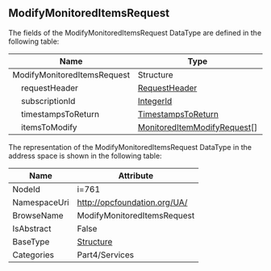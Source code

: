 <!-- datatype -->
## ModifyMonitoredItemsRequest
  
<!-- end of description -->
The fields of the ModifyMonitoredItemsRequest DataType are defined in the following table:  

|Name|Type|Description|
|---|---|---|
|ModifyMonitoredItemsRequest|Structure||
|&nbsp;&nbsp;&nbsp;&nbsp;requestHeader|[RequestHeader](../../../Part4/Services/RequestHeader/readme.md)||
|&nbsp;&nbsp;&nbsp;&nbsp;subscriptionId|[IntegerId](../../../Part4/DataTypes/IntegerId/readme.md)||
|&nbsp;&nbsp;&nbsp;&nbsp;timestampsToReturn|[TimestampsToReturn](../../../Part4/Services/TimestampsToReturn/readme.md)||
|&nbsp;&nbsp;&nbsp;&nbsp;itemsToModify|[MonitoredItemModifyRequest](../../../Part4/Services/MonitoredItemModifyRequest/readme.md)[]||

The representation of the ModifyMonitoredItemsRequest DataType in the address space is shown in the following table:  

|Name|Attribute|
|---|---|
|NodeId|i=761|
|NamespaceUri|http://opcfoundation.org/UA/|
|BrowseName|ModifyMonitoredItemsRequest|
|IsAbstract|False|
|BaseType|[Structure](../../../Part3/DataTypes/Structure/readme.md)|
|Categories|Part4/Services|

